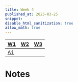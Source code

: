 ```yaml
---
title: Week 4
published_at: 2025-03-25
snippet:
disable_html_sanitization: true
allow_math: true
---
```


| [W1](https://waikei1-creative-co-63.deno.dev/week1) | [W2](https://waikei1-creative-co-63.deno.dev/week2) | [W3](https://waikei1-creative-co-63.deno.dev/week3) |
| --------------------------------------------------- | --------------------------------------------------- | --------------------------------------------------- |
| [A1](https://waikei1-creative-co-63.deno.dev/A1)    |

# Notes

